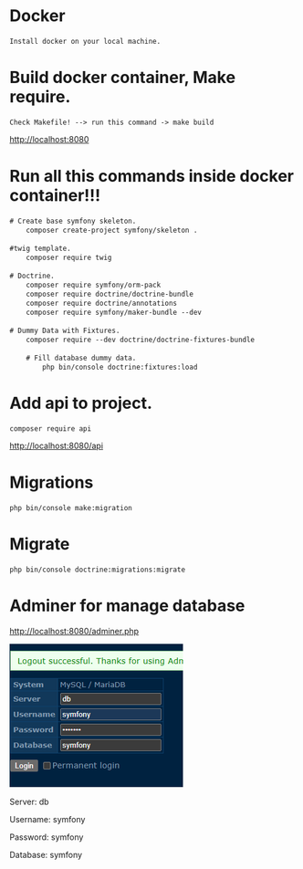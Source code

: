# Docker
    Install docker on your local machine.

# Build docker container, Make require.
    Check Makefile! --> run this command -> make build

[http://localhost:8080](http://localhost:8080)

# Run  all this commands inside docker container!!!
    
    # Create base symfony skeleton.
        composer create-project symfony/skeleton .
    
    #twig template.
        composer require twig
    
    # Doctrine.
        composer require symfony/orm-pack
        composer require doctrine/doctrine-bundle
        composer require doctrine/annotations
        composer require symfony/maker-bundle --dev

    # Dummy Data with Fixtures.
        composer require --dev doctrine/doctrine-fixtures-bundle
    
        # Fill database dummy data.
            php bin/console doctrine:fixtures:load
 

# Add api to project.
    composer require api

[http://localhost:8080/api](http://localhost:8080/api)


# Migrations
    php bin/console make:migration

# Migrate 
    php bin/console doctrine:migrations:migrate

# Adminer for manage database
[http://localhost:8080/adminer.php](http://localhost:8080/adminer.php)

![db-login](image.png)

Server: db

Username: symfony

Password: symfony

Database: symfony